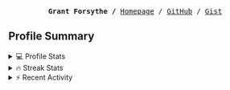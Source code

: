 <p><pre align="center"><strong>Grant Forsythe /</strong> <a href="https://www.grantwforsythe.com/">Homepage</a> / <a href="https://github.com/grantwforsythe">GitHub</a> / <a href="https://gist.github.com/grantwforsythe">Gist</a></pre></p>
 
<h2 align="left">Profile Summary</h2>
<details>
    <summary>💻 Profile Stats</summary>
    <div align="center">
        <img alt="GitHub stats" src="https://github-readme-stats.vercel.app/api?username=grantwforsythe&count_private=true&show_icons=true&hide=stars&border_radius=7&include_all_commits=true&hide_rank=true&custom_title=Grant%27s%20GitHub%20Stats">
        <img alt="Top languages" src="https://github-readme-stats.vercel.app/api/top-langs/?username=grantwforsythe&hide=jupyter+notebook,vim+script&layout=compact&langs_count=6">
    </div>
    <p style="font-size: 11px;" align="center">
        <strong>Note:</strong> Top languages is only a metric of the languages my public code consists of and doesn't reflect experience or skill level.
    </p>
</details>

<details>
    <summary>🔥 Streak Stats</summary>
        <div align="center">
            <img alt="Streak stats" src="https://github-readme-streak-stats.herokuapp.com/?user=grantwforsythe">
        </div>
</details>

 <details>
    <summary>⚡ Recent Activity</summary>
    
  <!--START_SECTION:activity-->
1. 🗣 Commented on [#310](https://github.com/HtmlUnit/htmlunit/issues/310) in [HtmlUnit/htmlunit](https://github.com/HtmlUnit/htmlunit)
2. 🗣 Commented on [#310](https://github.com/HtmlUnit/htmlunit/issues/310) in [HtmlUnit/htmlunit](https://github.com/HtmlUnit/htmlunit)
3. 🗣 Commented on [#310](https://github.com/HtmlUnit/htmlunit/issues/310) in [HtmlUnit/htmlunit](https://github.com/HtmlUnit/htmlunit)
4. 🗣 Commented on [#310](https://github.com/HtmlUnit/htmlunit/issues/310) in [HtmlUnit/htmlunit](https://github.com/HtmlUnit/htmlunit)
5. 💪 Opened PR [#22](https://github.com/apratimshukla6/RiRa/pull/22) in [apratimshukla6/RiRa](https://github.com/apratimshukla6/RiRa)
  <!--END_SECTION:activity-->
    
 </details>
